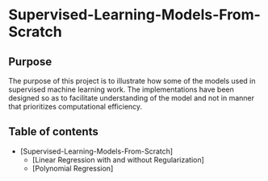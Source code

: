 # Supervised-Learning-Models-From-Scratch
## Purpose
The purpose of this project is to illustrate how some of the models used in supervised machine learning work. The implementations have been
designed so as to facilitate understanding of the model and not in manner that prioritizes computational efficiency.

## Table of contents
- [Supervised-Learning-Models-From-Scratch]
  + [Linear Regression with and without Regularization]
  + [Polynomial Regression]
